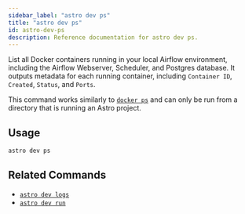 ```yaml
---
sidebar_label: "astro dev ps"
title: "astro dev ps"
id: astro-dev-ps
description: Reference documentation for astro dev ps.
---
```


List all Docker containers running in your local Airflow environment, including the Airflow Webserver, Scheduler, and Postgres database. It outputs metadata for each running container, including `Container ID`, `Created`, `Status`, and `Ports`.

This command works similarly to [`docker ps`](https://docs.docker.com/engine/reference/commandline/ps/) and can only be run from a directory that is running an Astro project.

## Usage

```sh
astro dev ps
```

## Related Commands

- [`astro dev logs`](cli/astro-dev-logs.md)
- [`astro dev run`](cli/astro-dev-run.md)
